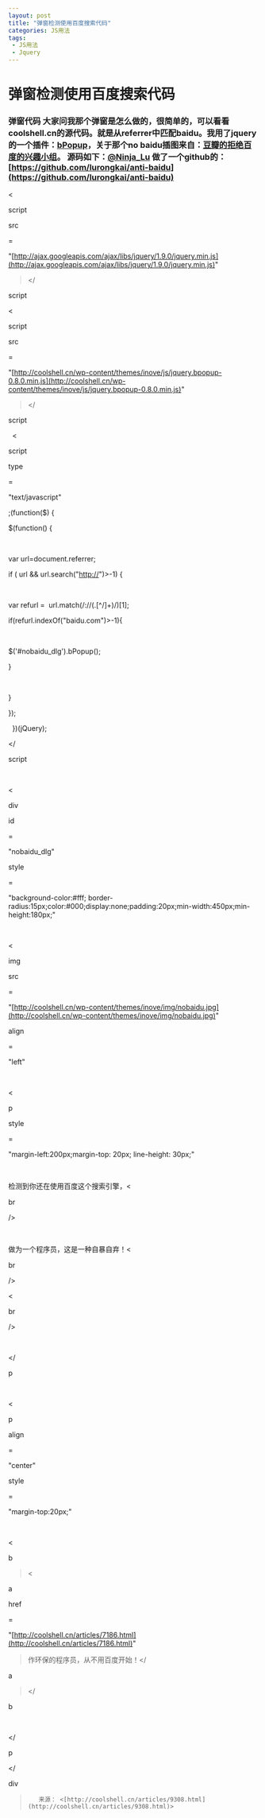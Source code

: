 ```yaml
---
layout: post
title: "弹窗检测使用百度搜索代码"
categories: JS用法
tags: 
 - JS用法
 - Jquery
--- 
```


# 弹窗检测使用百度搜索代码

### 弹窗代码        大家问我那个弹窗是怎么做的，很简单的，可以看看coolshell.cn的源代码。就是从referrer中匹配baidu。我用了jquery的一个插件：[bPopup](http://dinbror.dk/bpopup/)，关于那个no baidu插图来自：[豆瓣的拒绝百度的兴趣小组](http://www.douban.com/online/10132155/)。        源码如下：**[@Ninja_Lu](http://weibo.com/n/Ninja_Lu) 做了一个github的：[https://github.com/lurongkai/anti-baidu](https://github.com/lurongkai/anti-baidu)**

<

script

src

=

"[http://ajax.googleapis.com/ajax/libs/jquery/1.9.0/jquery.min.js](http://ajax.googleapis.com/ajax/libs/jquery/1.9.0/jquery.min.js)"

></

script

>
<

script

src

=

"[http://coolshell.cn/wp-content/themes/inove/js/jquery.bpopup-0.8.0.min.js](http://coolshell.cn/wp-content/themes/inove/js/jquery.bpopup-0.8.0.min.js)"

></

script

>

 
<

script

type

=

"text/javascript"

>

;(function($) {
    

$(function() {

        

var url=document.referrer;
        

if ( url && url.search("[http://](http:)")>-1) {

            

var refurl =  url.match(/:\/\/(.[^/]+)/)[1];
            

if(refurl.indexOf("baidu.com")>-1){

                

$('#nobaidu_dlg').bPopup();
            

}

        

}
    

});

 
})(jQuery);

</

script

>
 

<

div

id

=

"nobaidu_dlg"

style

=

"background-color:#fff; border-radius:15px;color:#000;display:none;padding:20px;min-width:450px;min-height:180px;"

>
    

<

img

src

=

"[http://coolshell.cn/wp-content/themes/inove/img/nobaidu.jpg](http://coolshell.cn/wp-content/themes/inove/img/nobaidu.jpg)"

align

=

"left"

>

     

<

p

style

=

"margin-left:200px;margin-top: 20px; line-height: 30px;"

>
     

检测到你还在使用百度这个搜索引擎，<

br

/>

     

做为一个程序员，这是一种自暴自弃！<

br

/>
     

<

br

/>

     

</

p

>
     

<

p

align

=

"center"

style

=

"margin-top:20px;"

>

     

<

b

><

a

href

=

"[http://coolshell.cn/articles/7186.html](http://coolshell.cn/articles/7186.html)"

>作环保的程序员，从不用百度开始！</

a

></

b

>
     

</

p

>

</

div

>        来源： <[http://coolshell.cn/articles/9308.html](http://coolshell.cn/articles/9308.html)>     
